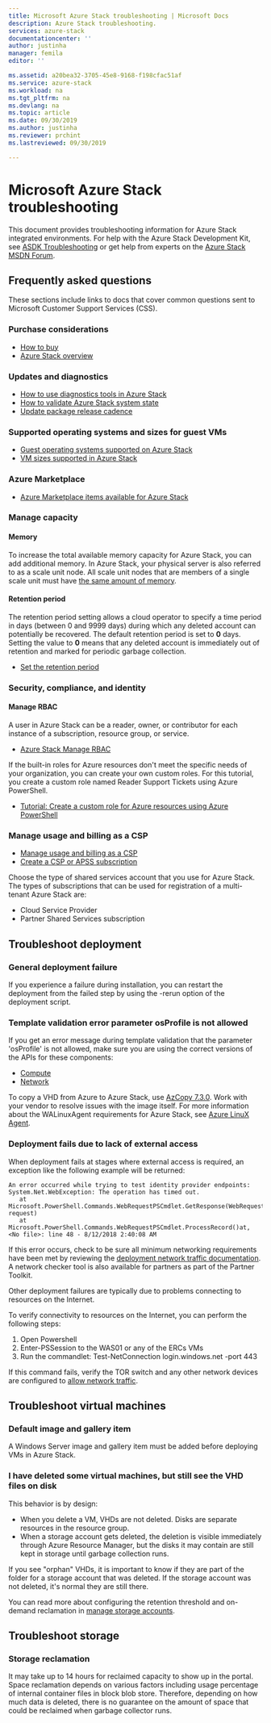 ```yaml
---
title: Microsoft Azure Stack troubleshooting | Microsoft Docs
description: Azure Stack troubleshooting.
services: azure-stack
documentationcenter: ''
author: justinha
manager: femila
editor: ''

ms.assetid: a20bea32-3705-45e8-9168-f198cfac51af
ms.service: azure-stack
ms.workload: na
ms.tgt_pltfrm: na
ms.devlang: na
ms.topic: article
ms.date: 09/30/2019
ms.author: justinha
ms.reviewer: prchint
ms.lastreviewed: 09/30/2019

---
```

# Microsoft Azure Stack troubleshooting

This document provides troubleshooting information for Azure Stack integrated environments. For help with the Azure Stack Development Kit, see [ASDK Troubleshooting](../asdk/asdk-troubleshooting.md) or get help from experts on the [Azure Stack MSDN Forum](https://social.msdn.microsoft.com/Forums/azure/home?forum=azurestack). 

## Frequently asked questions

These sections include links to docs that cover common questions sent to Microsoft Customer Support Services (CSS).

### Purchase considerations

* [How to buy](https://azure.microsoft.com/overview/azure-stack/how-to-buy/)
* [Azure Stack overview](azure-stack-overview.md)

### Updates and diagnostics

* [How to use diagnostics tools in Azure Stack](azure-stack-diagnostics.md)
* [How to validate Azure Stack system state](azure-stack-diagnostic-test.md)
* [Update package release cadence](azure-stack-servicing-policy.md#update-package-release-cadence)

### Supported operating systems and sizes for guest VMs

* [Guest operating systems supported on Azure Stack](azure-stack-supported-os.md)
* [VM sizes supported in Azure Stack](../user/azure-stack-vm-sizes.md)

### Azure Marketplace

* [Azure Marketplace items available for Azure Stack](azure-stack-marketplace-azure-items.md)

### Manage capacity

#### Memory

To increase the total available memory capacity for Azure Stack, you can add additional memory. In Azure Stack, your physical server is also referred to as a scale unit node. All scale unit nodes that are members of a single scale unit must have [the same amount of memory](azure-stack-manage-storage-physical-memory-capacity.md).

#### Retention period

The retention period setting allows a cloud operator to specify a time period in days (between 0 and 9999 days) during which any deleted account can potentially be recovered. The default retention period is set to **0** days. Setting the value to **0** means that any deleted account is immediately out of retention and marked for periodic garbage collection.

* [Set the retention period](azure-stack-manage-storage-accounts.md#set-the-retention-period)

### Security, compliance, and identity  

#### Manage RBAC

A user in Azure Stack can be a reader, owner, or contributor for each instance of a subscription, resource group, or service.

* [Azure Stack Manage RBAC](azure-stack-manage-permissions.md)

If the built-in roles for Azure resources don't meet the specific needs of your organization, you can create your own custom roles. For this tutorial, you create a custom role named Reader Support Tickets using Azure PowerShell.

* [Tutorial: Create a custom role for Azure resources using Azure PowerShell](https://docs.microsoft.com/azure/role-based-access-control/tutorial-custom-role-powershell)

### Manage usage and billing as a CSP

* [Manage usage and billing as a CSP](azure-stack-add-manage-billing-as-a-csp.md#create-a-csp-or-apss-subscription)
* [Create a CSP or APSS subscription](azure-stack-add-manage-billing-as-a-csp.md#create-a-csp-or-apss-subscription)

Choose the type of shared services account that you use for Azure Stack. The types of subscriptions that can be used for registration of a multi-tenant Azure Stack are:

* Cloud Service Provider
* Partner Shared Services subscription


## Troubleshoot deployment 
### General deployment failure
If you experience a failure during installation, you can restart the deployment from the failed step by using the -rerun option of the deployment script.  

### Template validation error parameter osProfile is not allowed

If you get an error message during template validation that the parameter 'osProfile' is not allowed, make sure you are using the correct versions of the APIs for these components:

- [Compute](https://docs.microsoft.com/azure-stack/user/azure-stack-profiles-azure-resource-manager-versions#microsoftcompute)
- [Network](https://docs.microsoft.com/azure-stack/user/azure-stack-profiles-azure-resource-manager-versions#microsoftnetwork)

To copy a VHD from Azure to Azure Stack, use [AzCopy 7.3.0](https://docs.microsoft.com/azure-stack/user/azure-stack-storage-transfer#download-and-install-azcopy). Work with your vendor to resolve issues with the image itself. For more information about the WALinuxAgent requirements for Azure Stack, see [Azure LinuX Agent](azure-stack-linux.md#azure-linux-agent).

### Deployment fails due to lack of external access
When deployment fails at stages where external access is required, an exception like the following example will be returned:

```
An error occurred while trying to test identity provider endpoints: System.Net.WebException: The operation has timed out.
   at Microsoft.PowerShell.Commands.WebRequestPSCmdlet.GetResponse(WebRequest request)
   at Microsoft.PowerShell.Commands.WebRequestPSCmdlet.ProcessRecord()at, <No file>: line 48 - 8/12/2018 2:40:08 AM
```
If this error occurs, check to be sure all minimum networking requirements have been met by reviewing the [deployment network traffic documentation](deployment-networking.md). A network checker tool is also available for partners as part of the Partner Toolkit.

Other deployment failures are typically due to problems connecting to resources on the Internet.

To verify connectivity to resources on the Internet, you can perform the following steps:

1. Open Powershell
2. Enter-PSSession to the WAS01 or any of the ERCs VMs
3. Run the commandlet: Test-NetConnection login.windows.net -port 443

If this command fails, verify the TOR switch and any other network devices are configured to [allow network traffic](azure-stack-network.md).

## Troubleshoot virtual machines
### Default image and gallery item
A Windows Server image and gallery item must be added before deploying VMs in Azure Stack.


### I have deleted some virtual machines, but still see the VHD files on disk
This behavior is by design:

* When you delete a VM, VHDs are not deleted. Disks are separate resources in the resource group.
* When a storage account gets deleted, the deletion is visible immediately through Azure Resource Manager, but the disks it may contain are still kept in storage until garbage collection runs.

If you see "orphan" VHDs, it is important to know if they are part of the folder for a storage account that was deleted. If the storage account was not deleted, it's normal they are still there.

You can read more about configuring the retention threshold and on-demand reclamation in [manage storage accounts](azure-stack-manage-storage-accounts.md).

## Troubleshoot storage
### Storage reclamation
It may take up to 14 hours for reclaimed capacity to show up in the portal. Space reclamation depends on various factors including usage percentage of internal container files in block blob store. Therefore, depending on how much data is deleted, there is no guarantee on the amount of space that could be reclaimed when garbage collector runs.

